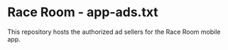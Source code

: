 # Race Room - app-ads.txt
This repository hosts the authorized ad sellers for the Race Room mobile app.
